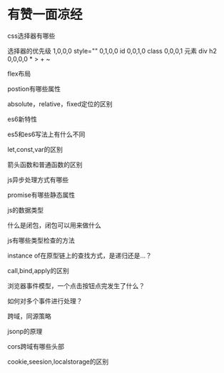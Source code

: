 # 有赞一面凉经

css选择器有哪些

选择器的优先级
1,0,0,0 style=""
0,1,0,0 id
0,0,1,0 class
0,0,0,1 元素 div h2
0,0,0,0 * > + ~ 

flex布局

postion有哪些属性

absolute，relative，fixed定位的区别

es6新特性

es5和es6写法上有什么不同

let,const,var的区别

箭头函数和普通函数的区别

js异步处理方式有哪些

promise有哪些静态属性

js的数据类型


什么是闭包，闭包可以用来做什么

js有哪些类型检查的方法

instance of在原型链上的查找方式，是递归还是...？

call,bind,apply的区别

浏览器事件模型，一个点击按钮点完发生了什么？

如何对多个事件进行处理？

跨域，同源策略

jsonp的原理

cors跨域有哪些头部

cookie,seesion,localstorage的区别